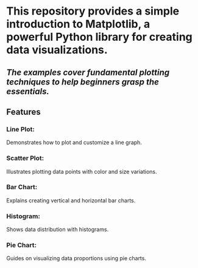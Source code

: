 # This repository provides a simple introduction to Matplotlib, a powerful Python library for creating data visualizations. 
## *The examples cover fundamental plotting techniques to help beginners grasp the essentials.*

## Features<br>
### Line Plot: <br>
Demonstrates how to plot and customize a line graph.<br>
### Scatter Plot:<br>
Illustrates plotting data points with color and size variations.<br>
### Bar Chart: <br>
Explains creating vertical and horizontal bar charts.<br>
### Histogram:<br>
Shows data distribution with histograms.<br>
### Pie Chart: <br>
Guides on visualizing data proportions using pie charts.<br>
